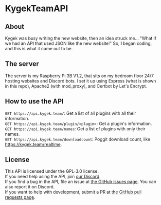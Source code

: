 # KygekTeamAPI
## About
Kygek was busy writing the new website, then an idea struck me... "What if we had an API that used JSON like the new website!" So, I began coding, and this is what it came out to be.
## The server
The server is my Raspberry Pi 3B V1.2, that sits on my bedroom floor 24/7 hosting websites and Discord bots. I set it up using Express (what is shown in this repo), Apache2 (with mod_proxy), and Certbot by Let's Encrypt.
## How to use the API
`GET https://api.kygek.team/`: Get a list of all plugins with all their information.<br />
`GET https://api.kygek.team/plugin/<plugin>`: Get a plugin's information.<br />
`GET https://api.kygek.team/names`: Get a list of plugins with only their names.<br />
`GET https://api.kygek.team/downloadcount`: Poggit download count, like https://kygek.team/realtime.
## License
This API is licensed under the GPL-3.0 license.<br />
If you need help using the API, join [our Discord](https://discord.gg/CXtqUZv).<br />
If you find a bug in the API, file an issue at [the GitHub issues page](https://github.com/KygekTeam/api/issues). You can also report it on Discord.<br />
If you want to help with development, submit a PR at [the GitHub pull requests page](https://github.com/KygekTeam/api/pulls).
